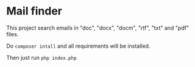 # Mail finder

This project search emails in "doc", "docx", "docm", "rtf", "txt" and "pdf" files.

Do `composer intall` and all requirements will be installed.

Then just run `php index.php`

